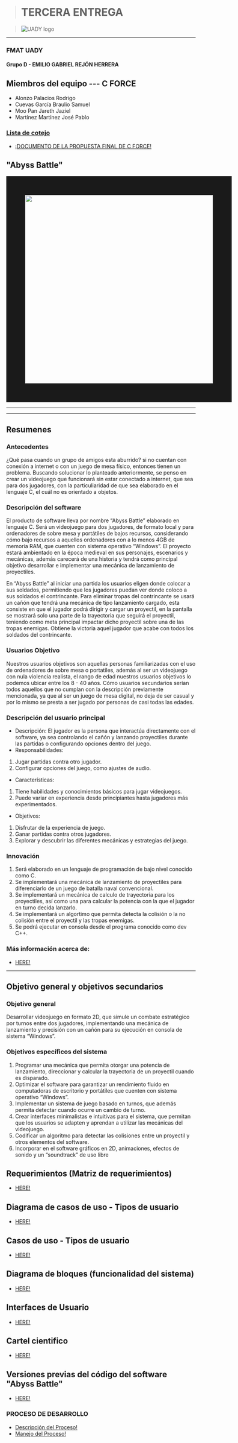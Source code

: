 > # TERCERA ENTREGA

>![UADY logo](https://github.com/hjanssena/FIS-Proyecto/blob/JPabloMartinez/Assets/Logo_UADY.png?raw=true)

---
### FMAT UADY
#### Grupo D - EMILIO GABRIEL REJÓN HERRERA

## Miembros del equipo --- C FORCE
 - Alonzo Palacios Rodrigo
 - Cuevas García Braulio Samuel
 - Moo Pan Jareth Jaziel
 - Martínez Martínez José Pablo

### [Lista de cotejo](https://github.com/JarethJaziel/Abyss_Battle/blob/09e4330ec36272c44d73a81d960321c0b55c5b6e/Assets/ListaDeCotejo_EntregaFinal.pdf)

- [¡DOCUMENTO DE LA PROPUESTA FINAL DE C FORCE!](https://github.com/JarethJaziel/Abyss_Battle/blob/09e4330ec36272c44d73a81d960321c0b55c5b6e/Product%5BAboutOurGame%5D/Propuesta_CForceF.pdf)

## "Abyss Battle"

<img src="Assets\Logo_Prov.jpg" width="500" height="500" border="50"/>

---
---
## Resumenes

### Antecedentes
¿Qué pasa cuando un grupo de amigos esta aburrido? si no cuentan con conexión a internet o con un juego de mesa físico, entonces tienen un problema. Buscando solucionar lo planteado anteriormente, se penso en crear un videojuego que funcionará sin estar conectado a internet, que sea para dos jugadores, con la particuliaridad de que sea elaborado en el lenguaje C, el cuál no es orientado a objetos. 

### Descripción del software
El producto de software lleva por nombre “Abyss Battle” elaborado en lenguaje C. Será 
un videojuego para dos jugadores, de formato local y para ordenadores de sobre mesa y portátiles
de bajos recursos, considerando cómo bajo recursos a aquellos ordenadores con a lo menos 4GB
de memoria RAM, que cuenten con sistema operativo “Windows”. El proyecto estará 
ambientado en la época medieval en sus personajes, escenarios y mecánicas, además carecerá de 
una historia y tendrá como principal objetivo desarrollar e implementar una mecánica de 
lanzamiento de proyectiles.

En “Abyss Battle” al iniciar una partida los usuarios eligen donde colocar a sus soldados, 
permitiendo que los jugadores puedan ver donde coloco a sus soldados el contrincante. Para 
eliminar tropas del contrincante se usará un cañón que tendrá una mecánica de tipo lanzamiento 
cargado, esta consiste en que el jugador podrá dirigir y cargar un proyectil, en la pantalla se 
mostrará solo una parte de la trayectoria que seguirá el proyectil, teniendo como meta principal
impactar dicho proyectil sobre una de las tropas enemigas. Obtiene la victoria aquel jugador que 
acabe con todos los soldados del contrincante.


### Usuarios Objetivo

Nuestros usuarios objetivos son aquellas personas familiarizadas con el uso de ordenadores de sobre mesa o portatiles, además al ser un videojuego con nula violencia realista, el rango de edad nuestros usuarios objetivos lo podemos ubicar entre los 8 - 40 años. Cómo usuarios secundarios serían todos aquellos que no cumplan con la descripción previamente mencionada, ya que al ser un juego de mesa digital, no deja de ser casual y por lo mismo se presta a ser jugado por personas de casi todas las edades.

### Descripción del usuario principal
- Descripción: El jugador es la persona que interactúa directamente con el software, 
ya sea controlando el cañón y lanzando proyectiles durante las partidas o configurando 
opciones dentro del juego.
- Responsabilidades:
1. Jugar partidas contra otro jugador.
2. Configurar opciones del juego, como ajustes de audio.
- Características:
1. Tiene habilidades y conocimientos básicos para jugar videojuegos.
2. Puede variar en experiencia desde principiantes hasta jugadores más
experimentados.
- Objetivos:
1. Disfrutar de la experiencia de juego.
2. Ganar partidas contra otros jugadores.
3. Explorar y descubrir las diferentes mecánicas y estrategias del juego.

### Innovación
1. Será elaborado en un lenguaje de programación de bajo nivel conocido como C.
2. Se implementará una mecánica de lanzamiento de proyectiles para diferenciarlo de un juego de batalla naval convencional.
3. Se implementará un mecánica de calculo de trayectoria para los proyectiles, así como una para calcular la potencia con la que el jugador en turno decida lanzarlo.
4. Se implementará un algortimo que permita detecta la colisión o la no colisión entre el proyectil y las tropas enemigas.
5. Se podrá ejecutar en consola desde el programa conocido como dev C++.



### Más información acerca de:

- [HERE!](Product[AboutOurGame])

---
## Objetivo general y objetivos secundarios

### Objetivo general
Desarrollar videojuego en formato 2D, que simule un combate estratégico por turnos entre dos 
jugadores, implementando una mecánica de lanzamiento y precisión con un cañón para su 
ejecución en consola de sistema “Windows”.

### Objetivos específicos del sistema
1. Programar una mecánica que permita otorgar una potencia de lanzamiento, direccionar y 
calcular la trayectoria de un proyectil cuando es disparado.
2. Optimizar el software para garantizar un rendimiento fluido en computadoras de 
escritorio y portátiles que cuenten con sistema operativo “Windows”.
3. Implementar un sistema de juego basado en turnos, que además permita detectar cuando 
ocurre un cambio de turno.
4. Crear interfaces minimalistas e intuitivas para el sistema, que permitan que los usuarios 
se adapten y aprendan a utilizar las mecánicas del videojuego. 
5. Codificar un algoritmo para detectar las colisiones entre un proyectil y otros elementos 
del software.
6. Incorporar en el software gráficos en 2D, animaciones, efectos de sonido y un 
“soundtrack” de uso libre

## Requerimientos (Matriz de requerimientos)
- [HERE!](https://github.com/JarethJaziel/Abyss_Battle/blob/09e4330ec36272c44d73a81d960321c0b55c5b6e/Artifacts/Matriz%20de%20requerimientos%20V2.pdf)

## Diagrama de casos de uso - Tipos de usuario
- [HERE!]()

## Casos de uso - Tipos de usuario
- [HERE!](https://github.com/JarethJaziel/Abyss_Battle/blob/09e4330ec36272c44d73a81d960321c0b55c5b6e/Artifacts/Use%20Case%20Diagram%20for%20Abyss%20Battle%20V2.1.png)
  
## Diagrama de bloques (funcionalidad del sistema)
- [HERE!](https://github.com/JarethJaziel/Abyss_Battle/blob/09e4330ec36272c44d73a81d960321c0b55c5b6e/Artifacts/Abyss%20Battle%20%5BDiagrama%20de%20bloques%5D%20V1.jpg)


## Interfaces de Usuario
- [HERE!](https://github.com/JarethJaziel/Abyss_Battle/tree/09e4330ec36272c44d73a81d960321c0b55c5b6e/Design)

## Cartel cientifico
- [HERE!](https://github.com/JarethJaziel/Abyss_Battle/blob/09e4330ec36272c44d73a81d960321c0b55c5b6e/Artifacts/Cartel%20Cientifico%20-%20Abyss%20Battle.pdf)

## Versiones previas del código del software "Abyss Battle"
- [HERE!](https://github.com/JarethJaziel/Abyss_Battle/tree/09e4330ec36272c44d73a81d960321c0b55c5b6e/Artifacts/Code_VersionesPrevias)



### PROCESO DE DESARROLLO

- [Descripción del Proceso!](Roles&Organization)
- [Manejo del Proceso!](Roles&Organization)




